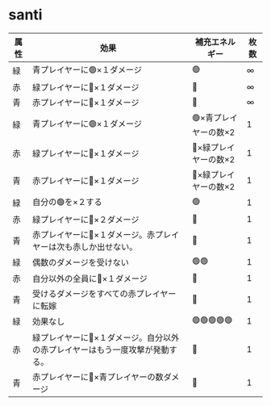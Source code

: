 # santi

| 属性 | 効果 | 補充エネルギー | 枚数 |
|------|------|----------------|------|
| 緑 | 青プレイヤーに🟢×１ダメージ | 🟢 | ∞ |
| 赤 | 緑プレイヤーに🔴×１ダメージ | 🔴 | ∞ |
| 青 | 赤プレイヤーに🔵×１ダメージ | 🔵 | ∞ |
| 緑 | 青プレイヤーに🟢×１ダメージ | 🟢×青プレイヤーの数×2 | 1 |
| 赤 | 緑プレイヤーに🔴×１ダメージ | 🔴×緑プレイヤーの数×2 | 1 |
| 青 | 赤プレイヤーに🔵×１ダメージ | 🔵×緑プレイヤーの数×2 | 1 |
| 緑 | 自分の🟢を×２する | 🟢 | 1 |
| 赤 | 緑プレイヤーに🔴×２ダメージ | 🔴 | 1 |
| 青 | 赤プレイヤーに🔵×１ダメージ。赤プレイヤーは次も赤しか出せない。 | 🔵 | 1 |
| 緑 | 偶数のダメージを受けない | 🟢🟢 | 1 |
| 赤 | 自分以外の全員に🔴×１ダメージ | 🔴 | 1 |
| 青 | 受けるダメージをすべての赤プレイヤーに転嫁 | 🔵 | 1 |
| 緑 | 効果なし | 🟢🟢🟢🟢🟢 | 1 |
| 赤 | 緑プレイヤーに🔴×１ダメージ。自分以外の赤プレイヤーはもう一度攻撃が発動する。 | 🔴 | 1 |
| 青 | 赤プレイヤーに🔵×青プレイヤーの数ダメージ | 🔵 | 1 |
